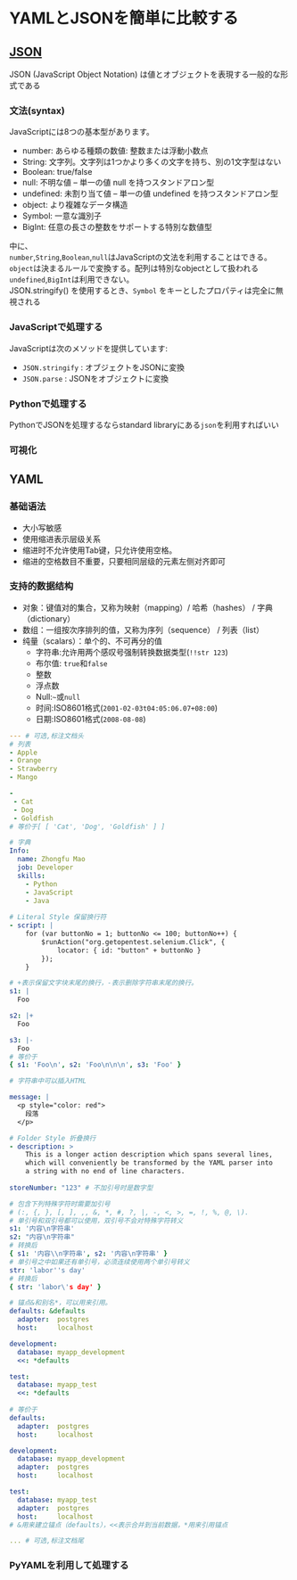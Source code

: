 # YAMLとJSONを簡単に比較する

## [JSON](https://developer.mozilla.org/ja/docs/Learn/JavaScript/Objects/JSON)

JSON (JavaScript Object Notation) は値とオブジェクトを表現する一般的な形式である

### 文法(syntax)

JavaScriptには8つの基本型があります。

* number: あらゆる種類の数値: 整数または浮動小数点
* String: 文字列。文字列は1つかより多くの文字を持ち、別の1文字型はない
* Boolean: true/false
* null: 不明な値 – 単一の値 null を持つスタンドアロン型
* undefined: 未割り当て値 – 単一の値 undefined を持つスタンドアロン型
* object: より複雑なデータ構造
* Symbol: 一意な識別子
* BigInt: 任意の長さの整数をサポートする特別な数値型

中に、  
`number`,`String`,`Boolean`,`null`はJavaScriptの文法を利用することはできる。  
`object`は決まるルールで変換する。配列は特別なobjectとして扱われる  
`undefined`,`BigInt`は利用できない。  
JSON.stringify() を使用するとき、`Symbol` をキーとしたプロパティは完全に無視される

### JavaScriptで処理する

JavaScriptは次のメソッドを提供しています:

* `JSON.stringify` : オブジェクトをJSONに変換
* `JSON.parse` : JSONをオブジェクトに変換

### Pythonで処理する

PythonでJSONを処理するならstandard libraryにある`json`を利用すればいい

### 可視化

## YAML

### 基础语法

* 大小写敏感
* 使用缩进表示层级关系
* 缩进时不允许使用Tab键，只允许使用空格。
* 缩进的空格数目不重要，只要相同层级的元素左侧对齐即可

### 支持的数据结构

* 对象：键值对的集合，又称为映射（mapping）/ 哈希（hashes） / 字典（dictionary）
* 数组：一组按次序排列的值，又称为序列（sequence） / 列表（list）
* 纯量（scalars）：单个的、不可再分的值
  * 字符串:允许用两个感叹号强制转换数据类型(`!!str 123`)
  * 布尔值: `true`和`false`
  * 整数
  * 浮点数
  * Null:`~`或`null`
  * 时间:ISO8601格式(`2001-02-03t04:05:06.07+08:00`)
  * 日期:ISO8601格式(`2008-08-08`)

```yaml
--- # 可选,标注文档头
# 列表
- Apple
- Orange
- Strawberry
- Mango

-
 - Cat
 - Dog
 - Goldfish
# 等价于[ [ 'Cat', 'Dog', 'Goldfish' ] ]

# 字典
Info:
  name: Zhongfu Mao
  job: Developer
  skills: 
  	- Python
  	- JavaScript
  	- Java
  
# Literal Style 保留换行符
- script: |
    for (var buttonNo = 1; buttonNo <= 100; buttonNo++) {
        $runAction("org.getopentest.selenium.Click", {
            locator: { id: "button" + buttonNo }
        });
    }

# +表示保留文字块末尾的换行，-表示删除字符串末尾的换行。
s1: |
  Foo

s2: |+
  Foo

s3: |-
  Foo
# 等价于
{ s1: 'Foo\n', s2: 'Foo\n\n\n', s3: 'Foo' }

# 字符串中可以插入HTML

message: |
  <p style="color: red">
    段落
  </p>

# Folder Style 折叠换行
- description: >
    This is a longer action description which spans several lines,
    which will conveniently be transformed by the YAML parser into
    a string with no end of line characters.
            
storeNumber: "123" # 不加引号时是数字型

# 包含下列特殊字符时需要加引号
# (:, {, }, [, ], ,, &, *, #, ?, |, -, <, >, =, !, %, @, \).
# 单引号和双引号都可以使用，双引号不会对特殊字符转义
s1: '内容\n字符串'
s2: "内容\n字符串"
# 转换后
{ s1: '内容\\n字符串', s2: '内容\n字符串' }
# 单引号之中如果还有单引号，必须连续使用两个单引号转义
str: 'labor''s day' 
# 转换后
{ str: 'labor\'s day' }

# 锚点&和别名*，可以用来引用。
defaults: &defaults
  adapter:  postgres
  host:     localhost

development:
  database: myapp_development
  <<: *defaults

test:
  database: myapp_test
  <<: *defaults
  
# 等价于
defaults:
  adapter:  postgres
  host:     localhost

development:
  database: myapp_development
  adapter:  postgres
  host:     localhost

test:
  database: myapp_test
  adapter:  postgres
  host:     localhost
# &用来建立锚点（defaults），<<表示合并到当前数据，*用来引用锚点

... # 可选,标注文档尾
```



### PyYAMLを利用して処理する
